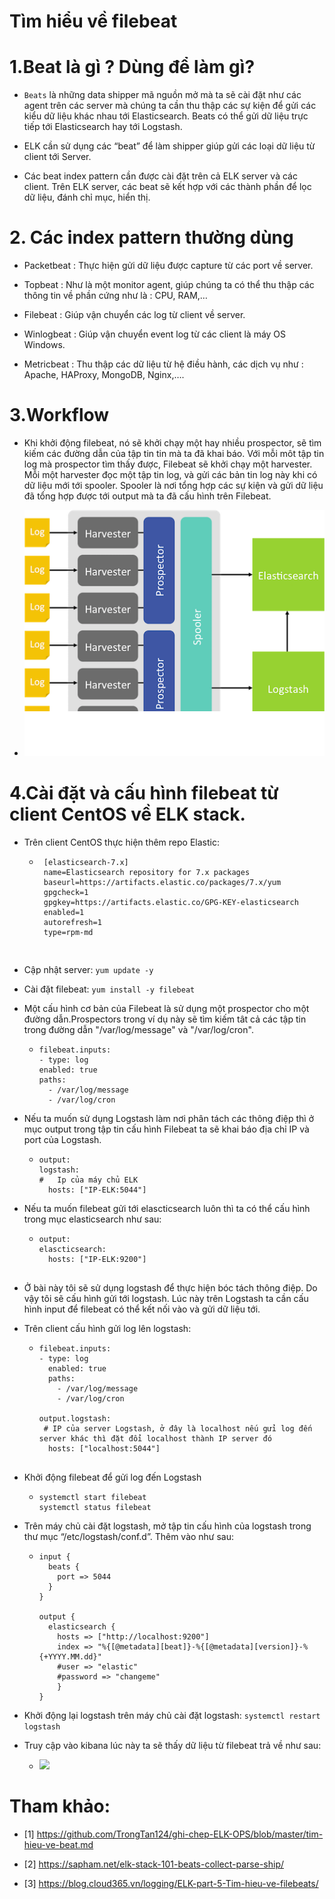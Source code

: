 
# Tìm hiểu về filebeat

# 1.Beat là gì ? Dùng để làm gì?

- `Beats` là những data shipper mã nguồn mở mà ta sẽ cài đặt như các agent trên các server mà chúng ta cần thu thập các sự kiện để gửi các kiểu dữ liệu khác nhau 
tới Elasticsearch. Beats có thể gửi dữ liệu trực tiếp tới Elasticsearch hay tới Logstash.

- ELK cần sử dụng các “beat” để làm shipper giúp gửi các loại dữ liệu từ client tới Server.

- Các beat index pattern cần được cài đặt trên cả ELK server và các client. Trên ELK server, các beat sẽ kết hợp với các thành phần để lọc dữ liệu, đánh chỉ mục,
 hiển thị.
 
# 2.  Các index pattern thường dùng

- Packetbeat : Thực hiện gửi dữ liệu được capture từ các port về server.

- Topbeat : Như là một monitor agent, giúp chúng ta có thể thu thập các thông tin về phần cứng như là : CPU, RAM,…

- Filebeat : Giúp vận chuyển các log từ client về server.

- Winlogbeat : Giúp vận chuyển event log từ các client là máy OS Windows.

- Metricbeat : Thu thập các dữ liệu từ hệ điều hành, các dịch vụ như : Apache, HAProxy, MongoDB, Nginx,….

# 3.Workflow

- Khi khởi động filebeat, nó sẽ khởi chạy một hay nhiều prospector, sẽ tìm kiếm các đường dẫn của tập tin tin mà ta đã khai báo. Với mỗi môt tập tin log mà 
prospector tìm thấy được, Filebeat sẽ khởi chạy một harvester. Mỗi một harvester đọc một tập tin log, và gửi các bản tin log này khi có dữ liệu mới tới spooler.
 Spooler là nơi tổng hợp các sự kiện và gửi dữ liệu đã tổng hợp được tới output mà ta đã cấu hình trên Filebeat.
 
- ![]( /image/beat1.png)

# 4.Cài đặt và cấu hình filebeat từ client CentOS về ELK stack. 

- Trên client CentOS thực hiện thêm repo Elastic:

  + ```
     [elasticsearch-7.x]
     name=Elasticsearch repository for 7.x packages
     baseurl=https://artifacts.elastic.co/packages/7.x/yum
     gpgcheck=1
     gpgkey=https://artifacts.elastic.co/GPG-KEY-elasticsearch
     enabled=1
     autorefresh=1
     type=rpm-md
   
   ```
- Cập nhật server: `yum update -y`

- Cài đặt filebeat: `yum install -y filebeat `

- Một cấu hình cơ bản của Filebeat là sử dụng một prospector cho một đường dẫn.Prospectors trong ví dụ này sẽ tìm kiếm tât cả các tập tin trong đường dẫn
"/var/log/message" và "/var/log/cron".

  + ``` 
    filebeat.inputs:
    - type: log
    enabled: true
    paths:
      - /var/log/message 
      - /var/log/cron 
	```

- Nếu ta muốn sử dụng Logstash làm nơi phân tách các thông điệp thì ở mục output trong tập tin cấu hình Filebeat ta sẽ khai báo địa chỉ IP và port của Logstash.

  + ```
    output:
    logstash:
    #   Ip của máy chủ ELK
      hosts: ["IP-ELK:5044"]  
	```  

- Nếu ta muốn filebeat gửi tới elascticsearch luôn thì ta có thể cấu hình trong mục elasticsearch như sau:

  + ```
    output:
    elascticsearch:
      hosts: ["IP-ELK:9200"] 
	  
	```
	
- Ở bài này tôi sẽ sử dụng logstash để thực hiện bóc tách thông điệp. Do vậy tôi sẽ cấu hình gửi tới logstash. Lúc này trên Logstash ta cần cấu hình input để 
filebeat có thể kết nối vào và gửi dữ liệu tới.	 

- Trên client cấu hình gửi log lên logstash:

  + ``` 
    filebeat.inputs:
    - type: log
      enabled: true
      paths:
        - /var/log/message 
        - /var/log/cron 

    output.logstash:
     # IP của server Logstash, ở đây là localhost nếu gửi log đến server khác thì đặt đổi localhost thành IP server đó
      hosts: ["localhost:5044"]
	  
	```

- Khởi động filebeat để gửi log đến Logstash

  + ```
    systemctl start filebeat
	systemctl status filebeat  
	```
	
- Trên máy chủ cài đặt logstash, mở tập tin cấu hình của logstash trong thư mục “/etc/logstash/conf.d”. Thêm vào như sau:

  + ``` 
    input {
      beats {
		port => 5044
	  }
    }

    output {
      elasticsearch {
        hosts => ["http://localhost:9200"]
        index => "%{[@metadata][beat]}-%{[@metadata][version]}-%{+YYYY.MM.dd}"
		#user => "elastic"
		#password => "changeme"
		}	
	}
	```
	
- Khởi động lại logstash trên máy chủ cài đặt logstash: `systemctl restart logstash`

- Truy cập vào kibana lúc này ta sẽ thấy dữ liệu từ filebeat trả về như sau:

  + ![]( /image/beat2.PNG)
  
 # Tham khảo:
 
 - [1] https://github.com/TrongTan124/ghi-chep-ELK-OPS/blob/master/tim-hieu-ve-beat.md
 
 - [2] https://sapham.net/elk-stack-101-beats-collect-parse-ship/
 
 - [3] https://blog.cloud365.vn/logging/ELK-part-5-Tim-hieu-ve-filebeats/
  
	

	
	

 
	  
